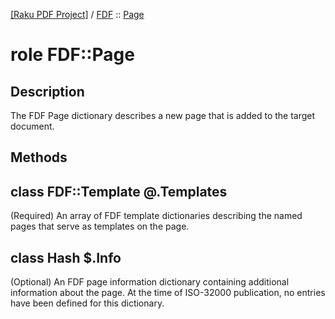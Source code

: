 [[Raku PDF Project]](https://pdf-raku.github.io)
 / [FDF](https://pdf-raku.github.io/FDF-raku)
 :: [Page](https://pdf-raku.github.io/FDF-raku/Page)

role FDF::Page
==============

Description
-----------

The FDF Page dictionary describes a new page that is added to the target document.

Methods
-------

class FDF::Template @.Templates
-------------------------------

(Required) An array of FDF template dictionaries describing the named pages that serve as templates on the page.

class Hash $.Info
-----------------

(Optional) An FDF page information dictionary containing additional information about the page. At the time of ISO-32000 publication, no entries have been defined for this dictionary.

